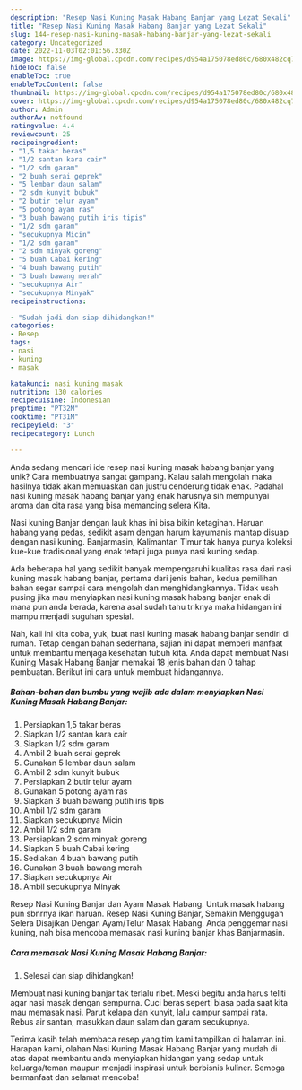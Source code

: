 ```yaml
---
description: "Resep Nasi Kuning Masak Habang Banjar yang Lezat Sekali"
title: "Resep Nasi Kuning Masak Habang Banjar yang Lezat Sekali"
slug: 144-resep-nasi-kuning-masak-habang-banjar-yang-lezat-sekali
category: Uncategorized
date: 2022-11-03T02:01:56.330Z
image: https://img-global.cpcdn.com/recipes/d954a175078ed80c/680x482cq70/nasi-kuning-masak-habang-banjar-foto-resep-utama.jpg
hideToc: false
enableToc: true
enableTocContent: false
thumbnail: https://img-global.cpcdn.com/recipes/d954a175078ed80c/680x482cq70/nasi-kuning-masak-habang-banjar-foto-resep-utama.jpg
cover: https://img-global.cpcdn.com/recipes/d954a175078ed80c/680x482cq70/nasi-kuning-masak-habang-banjar-foto-resep-utama.jpg
author: Admin
authorAv: notfound
ratingvalue: 4.4
reviewcount: 25
recipeingredient:
- "1,5 takar beras"
- "1/2 santan kara cair"
- "1/2 sdm garam"
- "2 buah serai geprek"
- "5 lembar daun salam"
- "2 sdm kunyit bubuk"
- "2 butir telur ayam"
- "5 potong ayam ras"
- "3 buah bawang putih iris tipis"
- "1/2 sdm garam"
- "secukupnya Micin"
- "1/2 sdm garam"
- "2 sdm minyak goreng"
- "5 buah Cabai kering"
- "4 buah bawang putih"
- "3 buah bawang merah"
- "secukupnya Air"
- "secukupnya Minyak"
recipeinstructions:

- "Sudah jadi dan siap dihidangkan!"
categories:
- Resep
tags:
- nasi
- kuning
- masak

katakunci: nasi kuning masak 
nutrition: 130 calories
recipecuisine: Indonesian
preptime: "PT32M"
cooktime: "PT31M"
recipeyield: "3"
recipecategory: Lunch

---
```





Anda sedang mencari ide resep nasi kuning masak habang banjar yang unik? Cara membuatnya sangat gampang. Kalau salah mengolah maka hasilnya tidak akan memuaskan dan justru cenderung tidak enak. Padahal nasi kuning masak habang banjar yang enak harusnya sih mempunyai aroma dan cita rasa yang bisa memancing selera Kita.





Nasi kuning Banjar dengan lauk khas ini bisa bikin ketagihan. Haruan habang yang pedas, sedikit asam dengan harum kayumanis mantap disuap dengan nasi kuning. Banjarmasin, Kalimantan Timur tak hanya punya koleksi kue-kue tradisional yang enak tetapi juga punya nasi kuning sedap.

Ada beberapa hal yang sedikit banyak mempengaruhi kualitas rasa dari nasi kuning masak habang banjar, pertama dari jenis bahan, kedua pemilihan bahan segar sampai cara mengolah dan menghidangkannya. Tidak usah pusing jika mau menyiapkan nasi kuning masak habang banjar enak di mana pun anda berada, karena asal sudah tahu triknya maka hidangan ini mampu menjadi suguhan spesial.






Nah, kali ini kita coba, yuk, buat nasi kuning masak habang banjar sendiri di rumah. Tetap dengan bahan sederhana, sajian ini dapat memberi manfaat untuk membantu menjaga kesehatan tubuh kita. Anda dapat membuat Nasi Kuning Masak Habang Banjar memakai 18 jenis bahan dan 0 tahap pembuatan. Berikut ini cara untuk membuat hidangannya.

<!--inarticleads1-->

##### Bahan-bahan dan bumbu yang wajib ada dalam menyiapkan Nasi Kuning Masak Habang Banjar:

1. Persiapkan 1,5 takar beras
1. Siapkan 1/2 santan kara cair
1. Siapkan 1/2 sdm garam
1. Ambil 2 buah serai geprek
1. Gunakan 5 lembar daun salam
1. Ambil 2 sdm kunyit bubuk
1. Persiapkan 2 butir telur ayam
1. Gunakan 5 potong ayam ras
1. Siapkan 3 buah bawang putih iris tipis
1. Ambil 1/2 sdm garam
1. Siapkan secukupnya Micin
1. Ambil 1/2 sdm garam
1. Persiapkan 2 sdm minyak goreng
1. Siapkan 5 buah Cabai kering
1. Sediakan 4 buah bawang putih
1. Gunakan 3 buah bawang merah
1. Siapkan secukupnya Air
1. Ambil secukupnya Minyak


Resep Nasi Kuning Banjar dan Ayam Masak Habang. Untuk masak habang pun sbnrnya ikan haruan. Resep Nasi Kuning Banjar, Semakin Menggugah Selera Disajikan Dengan Ayam/Telur Masak Habang. Anda penggemar nasi kuning, nah bisa mencoba memasak nasi kuning banjar khas Banjarmasin. 

<!--inarticleads2-->

##### Cara memasak Nasi Kuning Masak Habang Banjar:


1. Selesai dan siap dihidangkan!

Membuat nasi kuning banjar tak terlalu ribet. Meski begitu anda harus teliti agar nasi masak dengan sempurna. Cuci beras seperti biasa pada saat kita mau memasak nasi. Parut kelapa dan kunyit, lalu campur sampai rata. Rebus air santan, masukkan daun salam dan garam secukupnya. 

Terima kasih telah membaca resep yang tim kami tampilkan di halaman ini. Harapan kami, olahan Nasi Kuning Masak Habang Banjar yang mudah di atas dapat membantu anda menyiapkan hidangan yang sedap untuk keluarga/teman maupun menjadi inspirasi untuk berbisnis kuliner. Semoga bermanfaat dan selamat mencoba!
